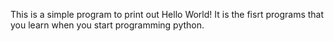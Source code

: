 This is a simple program to print out Hello World! It is the fisrt programs that you learn when you start programming python.
